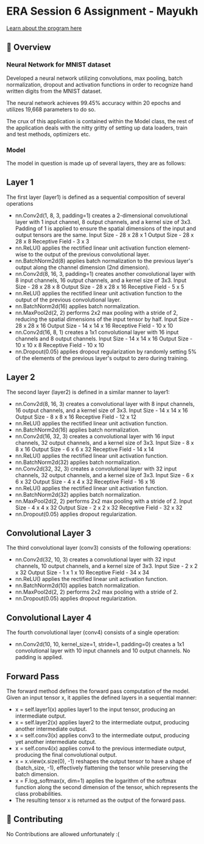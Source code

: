 <!-- markdownlint-disable MD030 -->

# ERA Session 6 Assignment - Mayukh

<a href="https://theschoolof.ai/#programs">Learn about the program here</a>

## 📝 Overview

### Neural Network for MNIST dataset

Developed a neural network utilizing convolutions, max pooling, batch normalization, dropout and activation functions in order to recognize hand written digits from the MNIST dataset.

The neural network achieves 99.45% accuracy within 20 epochs and utilizes 19,668 parameters to do so.

The crux of this application is contained within the Model class, the rest of the application deals with the nitty gritty of setting up data loaders, train and test methods, optimizers etc.

### Model 

The model in question is made up of several layers, they are as follows:

## Layer 1

The first layer (layer1) is defined as a sequential composition of several operations

- nn.Conv2d(1, 8, 3, padding=1) creates a 2-dimensional convolutional layer with 1 input channel, 8 output channels, and a kernel size of 3x3. Padding of 1 is applied to ensure the spatial dimensions of the input and output tensors are the same.
    Input Size - 28 x 28 x 1
    Output Size - 28 x 28 x 8
    Receptive Field - 3 x 3
- nn.ReLU() applies the rectified linear unit activation function element-wise to the output of the previous convolutional layer.
- nn.BatchNorm2d(8) applies batch normalization to the previous layer's output along the channel dimension (2nd dimension).
- nn.Conv2d(8, 16, 3, padding=1) creates another convolutional layer with 8 input channels, 16 output channels, and a kernel size of 3x3.
    Input Size - 28 x 28 x 8
    Output Size - 28 x 28 x 16
    Receptive Field - 5 x 5
- nn.ReLU() applies the rectified linear unit activation function to the output of the previous convolutional layer.
- nn.BatchNorm2d(16) applies batch normalization.
- nn.MaxPool2d(2, 2) performs 2x2 max pooling with a stride of 2, reducing the spatial dimensions of the input tensor by half.
    Input Size - 28 x 28 x 16
    Output Size - 14 x 14 x 16
    Receptive Field - 10 x 10
- nn.Conv2d(16, 8, 1) creates a 1x1 convolutional layer with 16 input channels and 8 output channels.
    Input Size - 14 x 14 x 16
    Output Size - 10 x 10 x 8
    Receptive Field - 10 x 10
- nn.Dropout(0.05) applies dropout regularization by randomly setting 5% of the elements of the previous layer's output to zero during training.

## Layer 2

The second layer (layer2) is defined in a similar manner to layer1:

- nn.Conv2d(8, 16, 3) creates a convolutional layer with 8 input channels, 16 output channels, and a kernel size of 3x3.
    Input Size - 14 x 14 x 16
    Output Size - 8 x 8 x 16
    Receptive Field - 12 x 12
- nn.ReLU() applies the rectified linear unit activation function.
- nn.BatchNorm2d(16) applies batch normalization.
- nn.Conv2d(16, 32, 3) creates a convolutional layer with 16 input channels, 32 output channels, and a kernel size of 3x3.
    Input Size - 8 x 8 x 16
    Output Size - 6 x 6 x 32
    Receptive Field - 14 x 14
- nn.ReLU() applies the rectified linear unit activation function.
- nn.BatchNorm2d(32) applies batch normalization.
- nn.Conv2d(32, 32, 3) creates a convolutional layer with 32 input channels, 32 output channels, and a kernel size of 3x3.
    Input Size - 6 x 6 x 32
    Output Size - 4 x 4 x 32
    Receptive Field - 16 x 16
- nn.ReLU() applies the rectified linear unit activation function.
- nn.BatchNorm2d(32) applies batch normalization.
- nn.MaxPool2d(2, 2) performs 2x2 max pooling with a stride of 2.
    Input Size - 4 x 4 x 32
    Output Size - 2 x 2 x 32
    Receptive Field - 32 x 32
- nn.Dropout(0.05) applies dropout regularization.

## Convolutional Layer 3

The third convolutional layer (conv3) consists of the following operations:

- nn.Conv2d(32, 10, 3) creates a convolutional layer with 32 input channels, 10 output channels, and a kernel size of 3x3.
    Input Size - 2 x 2 x 32
    Output Size - 1 x 1 x 10
    Receptive Field - 34 x 34
- nn.ReLU() applies the rectified linear unit activation function.
- nn.BatchNorm2d(10) applies batch normalization.
- nn.MaxPool2d(2, 2) performs 2x2 max pooling with a stride of 2.
- nn.Dropout(0.05) applies dropout regularization.

## Convolutional Layer 4

The fourth convolutional layer (conv4) consists of a single operation:

- nn.Conv2d(10, 10, kernel_size=1, stride=1, padding=0) creates a 1x1 convolutional layer with 10 input channels and 10 output channels. No padding is applied.

## Forward Pass

The forward method defines the forward pass computation of the model. Given an input tensor x, it applies the defined layers in a sequential manner:

- x = self.layer1(x) applies layer1 to the input tensor, producing an intermediate output.
- x = self.layer2(x) applies layer2 to the intermediate output, producing another intermediate output.
- x = self.conv3(x) applies conv3 to the intermediate output, producing yet another intermediate output.
- x = self.conv4(x) applies conv4 to the previous intermediate output, producing the final convolutional output.
- x = x.view(x.size(0), -1) reshapes the output tensor to have a shape of (batch_size, -1), effectively flattening the tensor while preserving the batch dimension.
- x = F.log_softmax(x, dim=1) applies the logarithm of the softmax function along the second dimension of the tensor, which represents the class probabilities.
- The resulting tensor x is returned as the output of the forward pass.

## 🙌 Contributing

No Contributions are allowed unfortunately :(
